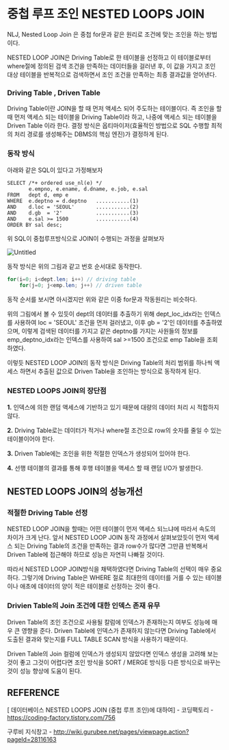 # 중첩 루프 조인 NESTED LOOPS JOIN

NLJ, Nested Loop Join 은 중첩 for문과 같은 원리로 조건에 맞는 조인을 하는 방법이다.

NESTED LOOP JOIN은 Driving Table로 한 테이블을 선정하고 이 테이블로부터 where절에 정의된 검색 조건을 만족하는 데이터들을 걸러낸 후, 이 값을 가지고 조인 대상 테이블을 반복적으로 검색하면서 조인 조건을 만족하는 최종 결과값을 얻어낸다.

### Driving Table , Driven Table

Driving Table이란 JOIN을 할 때 먼저 액세스 되어 주도하는 테이블이다. 즉 조인을 할 때 먼저 액세스 되는 테이블을 Driving Table이라 하고, 나중에 액세스 되는 테이블을 Driven Table 이라 한다. 결정 방식은 옵티마이저(효율적인 방법으로 SQL 수행할 최적의 처리 경로를 생성해주는 DBMS의 핵심 엔진)가 결정하게 된다.

### 동작 방식

아래와 같은 SQL이 있다고 가정해보자

```
SELECT /*+ ordered use_nl(e) */
       e.empno, e.ename, d.dname, e.job, e.sal
FROM   dept d, emp e
WHERE  e.deptno = d.deptno   ...........(1)
AND    d.loc = 'SEOUL'       ...........(2)
AND    d.gb  = '2'           ...........(3)
AND    e.sal >= 1500         ...........(4)
ORDER BY sal desc;
```

위 SQL이 중첩루프방식으로 JOIN이 수행되는 과정을 살펴보자

![Untitled](https://user-images.githubusercontent.com/48992412/201366774-8b9ad25b-297e-4325-b8ef-0629424ee849.png)

동작 방식은 위의 그림과 같고 번호 순서대로 동작한다.

```java
for(i=0; i<dept.len; i++) // driving table
	for(j=0; j<emp.len; j++) // driven table
```

동작 순서를 보시면 아시겠지만  위와 같은 이중 for문과 작동원리는 비슷하다.

위의 그림에서 볼 수 있듯이 dept의 데이터를 추출하기 위해 dept_loc_idx라는 인덱스를 사용하여 loc = 'SEOUL' 조건을 먼저 걸러냈고, 이후 gb = '2'인 데이터를 추출하였으며, 이렇게 검색된 데이터를 가지고 같은 deptno를 가지는 사원들의 정보를 emp_deptno_idx라는 인덱스를 사용하여 sal >=1500 조건으로 emp Table을 조회하였다.

이렇듯 NESTED LOOP JOIN의 동작 방식은 Driving Table의 처리 범위를 하나씩 액세스 하면서 추출된 값으로 Driven Table을 조인하는 방식으로 동작하게 된다.

### **NESTED LOOPS JOIN의 장단점**

**1.** 인덱스에 의한 랜덤 액세스에 기반하고 있기 때문에 대량의 데이터 처리 시 적합하지 않다.

**2.** Driving Table로는 데이터가 적거나 where절 조건으로 row의 숫자를 줄일 수 있는 테이블이어야 한다.

**3.** Driven Table에는 조인을 위한 적절한 인덱스가 생성되어 있어야 한다.

**4.** 선행 테이블의 결과를 통해 후행 테이블을 액세스 할 때 랜덤 I/O가 발생한다.





## NESTED LOOPS JOIN의 성능개선



### 적절한 Driving Table 선정

NESTED LOOP JOIN을 할때는 어떤 테이블이 먼저 액세스 되느냐에 따라서 속도의 차이가 크게 난다. 앞서 NESTED LOOP JOIN 동작 과정에서 살펴보았듯이 먼저 액세스 되는 Driving Table의 조건을 만족하는 결과 row수가 많다면 그만큼 반복해서 Driven Table에 접근해야 하므로 성능은 자연히 나빠질 것이다.

따라서 NESTED LOOP JOIN방식을 채택하였다면 Driving Table의 선택이 매우 중요하다. 그렇기에 Driving Table은 WHERE 절로 최대한의 데이터를 거를 수 있는 테이블이나 애초에 데이터의 양이 적은 테이블로 선정하는 것이 좋다.



### Drivien Table의 Join 조건에 대한 인덱스 존재 유무

Driven Table의 조인 조건으로 사용될 칼럼에 인덱스가 존재하는지 여부도 성능에 매우 큰 영향을 준다. Driven Table에 인덱스가 존재하지 않는다면 Driving Table에서 도출된 결과와 맞는지를 FULL TABLE SCAN 방식을 사용하기 때문이다.

 Driven Table의 Join 컬럼에 인덱스가 생성되지 않았다면 인덱스 생성을 고려해 보는 것이 좋고 그것이 어렵다면 조인 방식을 SORT / MERGE 방식등 다른 방식으로 바꾸는것이 성능 향상에 도움이 된다.



## REFERENCE

[ 데이터베이스 NESTED LOOPS JOIN (중첩 루프 조인)에 대하여] - 코딩팩토리 - https://coding-factory.tistory.com/756

구루비 지식창고 - http://wiki.gurubee.net/pages/viewpage.action?pageId=28116163